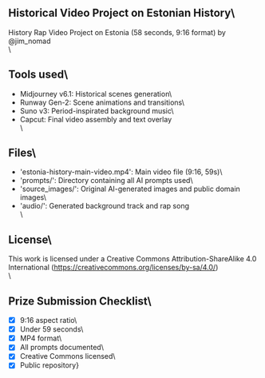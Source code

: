 ## Historical Video Project on Estonian History\
History Rap Video Project on Estonia (58 seconds, 9:16 format) by @jim_nomad\
\
## Tools used\
- Midjourney v6.1: Historical scenes generation\
- Runway Gen-2: Scene animations and transitions\
- Suno v3: Period-inspirated background music\
- Capcut: Final video assembly and text overlay\
\
## Files\
- \'estonia-history-main-video.mp4': Main video file (9:16, 59s)\
- \'prompts/': Directory containing all AI prompts used\
- \'source_images/': Original AI-generated images and public domain images\
- \'audio/': Generated background track and rap song\
\
## License\
This work is licensed under a Creative Commons Attribution-ShareAlike 4.0 International (https://creativecommons.org/licenses/by-sa/4.0/) \
\
## Prize Submission Checklist\
- [x] 9:16 aspect ratio\
- [x] Under 59 seconds\
- [x] MP4 format\
- [x] All prompts documented\
- [x] Creative Commons licensed\
- [x] Public repository}
